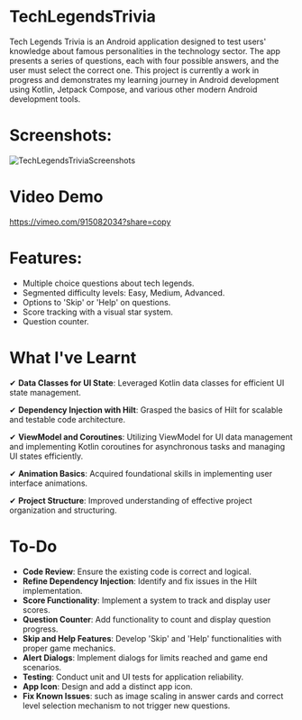 # TechLegendsTrivia
Tech Legends Trivia is an Android application designed to test users' knowledge about famous personalities in the technology sector. The app presents a series of questions, each with four possible answers, and the user must select the correct one. This project is currently a work in progress and demonstrates my learning journey in Android development using Kotlin, Jetpack Compose, and various other modern Android development tools.

# Screenshots:
![TechLegendsTriviaScreenshots](https://github.com/AmiraMohamed745/TechLegendsTrivia/assets/109589388/256680dc-ce1a-4515-9e4f-f3eecedcc79a)

# Video Demo
https://vimeo.com/915082034?share=copy

# Features:
* Multiple choice questions about tech legends.
* Segmented difficulty levels: Easy, Medium, Advanced.
* Options to 'Skip' or 'Help' on questions.
* Score tracking with a visual star system.
* Question counter.

# What I've Learnt
✔ **Data Classes for UI State**: Leveraged Kotlin data classes for efficient UI state management.

✔ **Dependency Injection with Hilt**: Grasped the basics of Hilt for scalable and testable code architecture.

✔ **ViewModel and Coroutines**: Utilizing ViewModel for UI data management and implementing Kotlin coroutines for asynchronous tasks and managing UI states efficiently.

✔ **Animation Basics**: Acquired foundational skills in implementing user interface animations.

✔ **Project Structure**: Improved understanding of effective project organization and structuring.

# To-Do
* **Code Review**: Ensure the existing code is correct and logical.
* **Refine Dependency Injection**: Identify and fix issues in the Hilt implementation.
* **Score Functionality**: Implement a system to track and display user scores.
* **Question Counter**: Add functionality to count and display question progress.
* **Skip and Help Features**: Develop 'Skip' and 'Help' functionalities with proper game mechanics.
* **Alert Dialogs**: Implement dialogs for limits reached and game end scenarios.
* **Testing**: Conduct unit and UI tests for application reliability.
* **App Icon**: Design and add a distinct app icon.
* **Fix Known Issues**: such as image scaling in answer cards and correct level selection mechanism to not trigger new questions.
